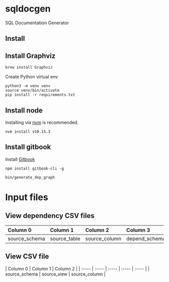 # sqldocgen

SQL Documentation Generator

## Install

## Install Graphviz

```
brew install Graphviz
```

Create Python virtual env

```
python3 -m venv venv
source venv/bin/activate
pip install -r requirements.txt
```

## Install node

Installing via [nvm](https://github.com/creationix/nvm) is recommended.

```
nvm install v10.15.3
```

## Install gitbook

Install [Gitbook](https://github.com/GitbookIO/gitbook/blob/master/docs/setup.md)

```
npm install gitbook-cli -g
```

```
bin/generate_dep_graph
```


# Input files

## View dependency CSV files

| Column 0 | Column 1 | Column 2 | Column 3 | Column 4 |
| :---- | :---- | :---- | :---- | :---- |
| source_schema | source_table | source_column | depend_schema | depend_view |

## View CSV file

| Column 0 | Column 1 | Column 2 |
| :---- | :---- | :---- | :---- | :---- |
| source_schema | source_view | source_column |

